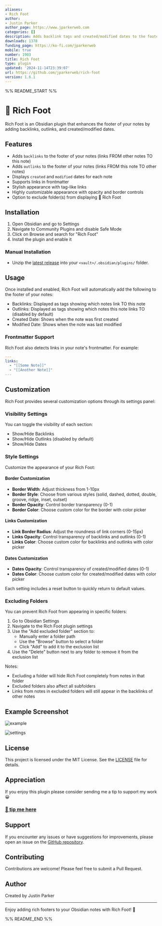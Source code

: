 ```yaml
---
aliases:
- Rich Foot
author:
- Justin Parker
author_page: https://www.jparkerweb.com
categories: []
description: Adds backlink tags and created/modified dates to the footer of your notes.
downloads: 1378
funding_page: https://ko-fi.com/jparkerweb
mobile: true
number: 1903
title: Rich Foot
type: plugin
updated: '2024-11-14T23:39:07'
url: https://github.com/jparkerweb/rich-foot
version: 1.6.1
---
```


%% README_START %%

# 🦶 Rich Foot

Rich Foot is an Obsidian plugin that enhances the footer of your notes by adding backlinks, outlinks, and created/modified dates.

## Features

- Adds `backlinks` to the footer of your notes (links FROM other notes TO this note)
- Adds `outlinks` to the footer of your notes (links FROM this note TO other notes)
- Displays `created` and `modified` dates for each note
- Supports links in frontmatter
- Stylish appearance with tag-like links
- Highly customizable appearance with opacity and border controls
- Option to exclude folder(s) from displaying 🦶 Rich Foot

## Installation

1. Open Obsidian and go to Settings
2. Navigate to Community Plugins and disable Safe Mode
3. Click on Browse and search for "Rich Foot"
4. Install the plugin and enable it

### Manual Installation
- Unzip the [latest release](https://github.com/jparkerweb/rich-foot/releases/latest) into your `<vault>/.obsidian/plugins/` folder.

## Usage

Once installed and enabled, Rich Foot will automatically add the following to the footer of your notes:

- Backlinks: Displayed as tags showing which notes link TO this note
- Outlinks: Displayed as tags showing which notes this note links TO (disabled by default)
- Created Date: Shows when the note was first created
- Modified Date: Shows when the note was last modified

### Frontmatter Support

Rich Foot also detects links in your note's frontmatter. For example:

```yaml
---
links:
  - "[[Some Note]]"
  - "[[Another Note]]"
---
```

## Customization

Rich Foot provides several customization options through its settings panel:

### Visibility Settings

You can toggle the visibility of each section:
- Show/Hide Backlinks
- Show/Hide Outlinks (disabled by default)
- Show/Hide Dates

### Style Settings

Customize the appearance of your Rich Foot:

#### Border Customization
- **Border Width**: Adjust thickness from 1-10px
- **Border Style**: Choose from various styles (solid, dashed, dotted, double, groove, ridge, inset, outset)
- **Border Opacity**: Control border transparency (0-1)
- **Border Color**: Choose custom color for the border with color picker

#### Links Customization
- **Link Border Radius**: Adjust the roundness of link corners (0-15px)
- **Links Opacity**: Control transparency of backlinks and outlinks (0-1)
- **Links Color**: Choose custom color for backlinks and outlinks with color picker

#### Dates Customization
- **Dates Opacity**: Control transparency of created/modified dates (0-1)
- **Dates Color**: Choose custom color for created/modified dates with color picker

Each setting includes a reset button to quickly return to default values.

### Excluding Folders

You can prevent Rich Foot from appearing in specific folders:

1. Go to Obsidian Settings
2. Navigate to the Rich Foot plugin settings
3. Use the "Add excluded folder" section to:
   - Manually enter a folder path
   - Use the "Browse" button to select a folder
   - Click "Add" to add it to the exclusion list
4. Use the "Delete" button next to any folder to remove it from the exclusion list

Notes:
- Excluding a folder will hide Rich Foot completely from notes in that folder
- Excluded folders also affect all subfolders
- Links from notes in excluded folders will still appear in the backlinks of other notes

## Example Screenshot

![example](https://raw.githubusercontent.com/jparkerweb/rich-foot/HEAD/rich-foot.jpg)

![settings](https://raw.githubusercontent.com/jparkerweb/rich-foot/HEAD/rich-foot-settings.jpg)

## License

This project is licensed under the MIT License. See the [LICENSE](LICENSE) file for details.

## Appreciation
If you enjoy this plugin please consider sending me a tip to support my work 😀
### [🍵 tip me here](https://ko-fi.com/jparkerweb)

## Support

If you encounter any issues or have suggestions for improvements, please open an issue on the [GitHub repository](https://github.com/jparkerweb/rich-foot).

## Contributing

Contributions are welcome! Please feel free to submit a Pull Request.

## Author

Created by Justin Parker

---

Enjoy adding rich footers to your Obsidian notes with Rich Foot! 👣


%% README_END %%